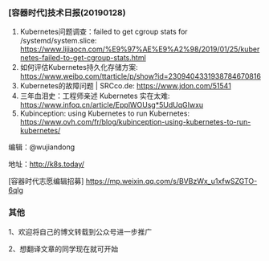 ### [容器时代]技术日报(20190128)

1. Kubernetes问题调查：failed to get cgroup stats for /systemd/system.slice: <https://www.lijiaocn.com/%E9%97%AE%E9%A2%98/2019/01/25/kubernetes-failed-to-get-cgroup-stats.html>
2. 如何评估Kubernetes持久化存储方案: <https://www.weibo.com/ttarticle/p/show?id=2309404331938784670816>
3. Kubernetes的故障问题 | SRCco.de: <https://www.jdon.com/51541>
4. 三年血泪史：工程师亲述 Kubernetes 实在太难: <https://www.infoq.cn/article/EpplWOUsg*5UdUqGIwxu>
5. Kubinception: using Kubernetes to run Kubernetes: <https://www.ovh.com/fr/blog/kubinception-using-kubernetes-to-run-kubernetes/>

编辑：@wujiandong

地址：<http://k8s.today/>

[容器时代志愿编辑招募] <https://mp.weixin.qq.com/s/BVBzWx_u1xfwSZGTO-6qlg>

### 其他

1、欢迎将自己的博文转载到公众号进一步推广

2、想翻译文章的同学现在就可开始




